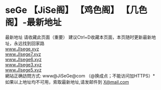 # seGe 【JiSe阁】 【鸡色阁】 【几色阁】-最新地址
最新地址
请收藏此页面（重要） 建议Ctrl+D收藏本页面，本页随时更新最新地址，永远找到回家路
<br>
www.JIsege.xyz
<br>
www.JIsege7.xyz
<br>
www.JIsege6.xyz
<br>
www.JIsege3.xyz
<br>
www.JIsege5.xyz
<br>
網站正确訪問方式: www@JiSeGe@com （@换成点；不能访问加HTTPS）*
<br>
如果以上地址均不可用，索取最新地址,请发邮件到 X@mail.com  
